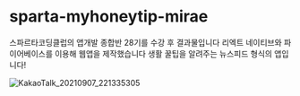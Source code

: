 # sparta-myhoneytip-mirae
 스파르타코딩클럽의 앱개발 종합반 28기를 수강 후 결과물입니다
 리엑트 네이티브와 파이어베이스를 이용해 웹앱을 제작했습니다 
 생활 꿀팁을 알려주는 뉴스피드 형식의 앱입니다!
 
![KakaoTalk_20210907_221335305](https://user-images.githubusercontent.com/70610515/132351434-1758d697-ee9d-4507-94b0-ba043c4ce948.jpg)


